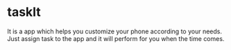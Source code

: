# taskIt
It is a app which  helps you customize your phone according to your needs. Just assign task to the app and it will perform for you when the time comes.
